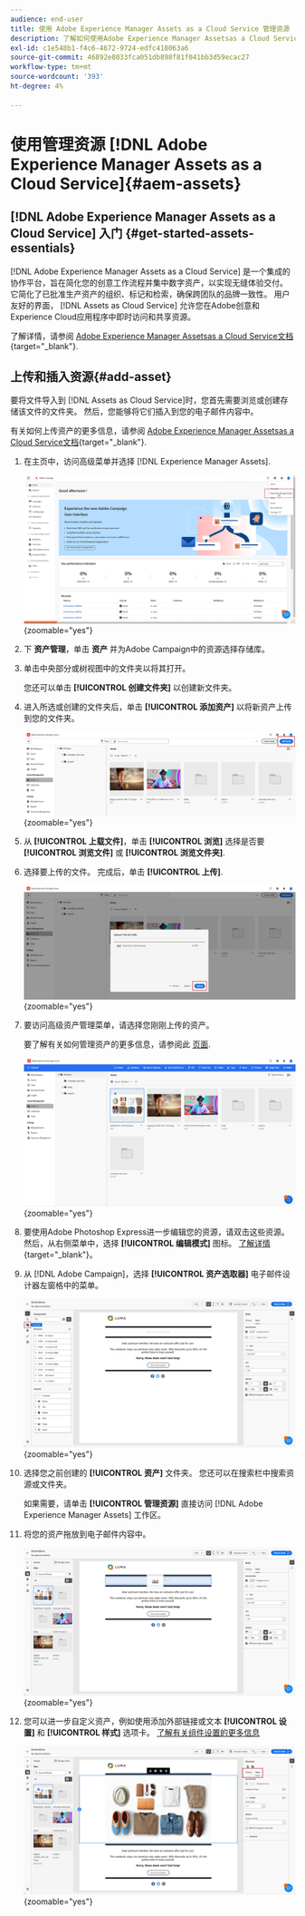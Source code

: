 ```yaml
---
audience: end-user
title: 使用 Adobe Experience Manager Assets as a Cloud Service 管理资源
description: 了解如何使用Adobe Experience Manager Assetsas a Cloud Service管理资源
exl-id: c1e548b1-f4c6-4672-9724-edfc418063a6
source-git-commit: 46892e8033fca051db898f81f041bb3d59ecac27
workflow-type: tm+mt
source-wordcount: '393'
ht-degree: 4%

---
```


# 使用管理资源 [!DNL Adobe Experience Manager Assets as a Cloud Service]{#aem-assets}

## [!DNL Adobe Experience Manager Assets as a Cloud Service] 入门 {#get-started-assets-essentials}

[!DNL Adobe Experience Manager Assets as a Cloud Service] 是一个集成的协作平台，旨在简化您的创意工作流程并集中数字资产，以实现无缝体验交付。 它简化了已批准生产资产的组织、标记和检索，确保跨团队的品牌一致性。 用户友好的界面， [!DNL Assets as Cloud Service] 允许您在Adobe创意和Experience Cloud应用程序中即时访问和共享资源。

了解详情，请参阅 [Adobe Experience Manager Assetsas a Cloud Service文档](https://experienceleague.adobe.com/docs/experience-manager-cloud-service/content/assets/home.html){target="_blank"}.

## 上传和插入资源{#add-asset}

要将文件导入到 [!DNL Assets as Cloud Service]时，您首先需要浏览或创建存储该文件的文件夹。 然后，您能够将它们插入到您的电子邮件内容中。

有关如何上传资产的更多信息，请参阅 [Adobe Experience Manager Assetsas a Cloud Service文档](https://experienceleague.adobe.com/docs/experience-manager-cloud-service/content/assets/assets-view/add-delete-assets-view.html){target="_blank"}.

1. 在主页中，访问高级菜单并选择 [!DNL Experience Manager Assets].

   ![](assets/assets_1.png){zoomable=&quot;yes&quot;}

1. 下 **资产管理**，单击 **资产** 并为Adobe Campaign中的资源选择存储库。

1. 单击中央部分或树视图中的文件夹以将其打开。

   您还可以单击 **[!UICONTROL 创建文件夹]** 以创建新文件夹。

1. 进入所选或创建的文件夹后，单击 **[!UICONTROL 添加资产]** 以将新资产上传到您的文件夹。

   ![](assets/assets_2.png){zoomable=&quot;yes&quot;}

1. 从 **[!UICONTROL 上载文件]**，单击 **[!UICONTROL 浏览]** 选择是否要 **[!UICONTROL 浏览文件]** 或 **[!UICONTROL 浏览文件夹]**.

1. 选择要上传的文件。 完成后，单击 **[!UICONTROL 上传]**.

   ![](assets/assets_3.png){zoomable=&quot;yes&quot;}

1. 要访问高级资产管理菜单，请选择您刚刚上传的资产。

   要了解有关如何管理资产的更多信息，请参阅此 [页面](https://experienceleague.adobe.com/docs/experience-manager-cloud-service/content/assets/assets-view/manage-organize-assets-view.html).

   ![](assets/assets_4.png){zoomable=&quot;yes&quot;}

1. 要使用Adobe Photoshop Express进一步编辑您的资源，请双击这些资源。 然后，从右侧菜单中，选择 **[!UICONTROL 编辑模式]** 图标。 [了解详情](https://experienceleague.adobe.com/docs/experience-manager-cloud-service/content/assets/assets-view/edit-images-assets-view.html#edit-using-express){target="_blank"}。

1. 从 [!DNL Adobe Campaign]，选择 **[!UICONTROL 资产选取器]** 电子邮件设计器左窗格中的菜单。

   ![](assets/assets_6.png){zoomable=&quot;yes&quot;}

1. 选择您之前创建的 **[!UICONTROL 资产]** 文件夹。 您还可以在搜索栏中搜索资源或文件夹。

   如果需要，请单击  **[!UICONTROL 管理资源]** 直接访问 [!DNL Adobe Experience Manager Assets] 工作区。

1. 将您的资产拖放到电子邮件内容中。

   ![](assets/assets_5.png){zoomable=&quot;yes&quot;}

1. 您可以进一步自定义资产，例如使用添加外部链接或文本 **[!UICONTROL 设置]** 和 **[!UICONTROL 样式]** 选项卡。 [了解有关组件设置的更多信息](../email/content-components.md)

   ![](assets/assets_7.png){zoomable=&quot;yes&quot;}
